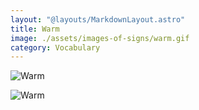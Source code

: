 ```yaml
---
layout: "@layouts/MarkdownLayout.astro"
title: Warm
image: ./assets/images-of-signs/warm.gif
category: Vocabulary
---
```


![Warm](@signs/warm.gif)

![Warm](@signs/warm-sgsl-sign-bank.gif)
